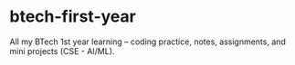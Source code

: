 # btech-first-year
All my BTech 1st year learning – coding practice, notes, assignments, and mini projects (CSE - AI/ML).
